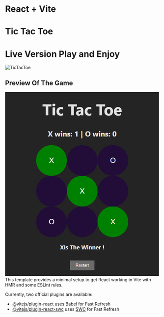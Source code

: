 # React + Vite
# Tic Tac Toe 
# Live Version Play and Enjoy
![TicTacToe](https://ilyes-ch.github.io/Tic-Tac-Toe-React-/)
## Preview Of The Game
![Preview](https://github.com/Ilyes-CH/Tic-Tac-Toe-React-/blob/master/src/assets/sc.png)
This template provides a minimal setup to get React working in Vite with HMR and some ESLint rules.

Currently, two official plugins are available:

- [@vitejs/plugin-react](https://github.com/vitejs/vite-plugin-react/blob/main/packages/plugin-react/README.md) uses [Babel](https://babeljs.io/) for Fast Refresh
- [@vitejs/plugin-react-swc](https://github.com/vitejs/vite-plugin-react-swc) uses [SWC](https://swc.rs/) for Fast Refresh
